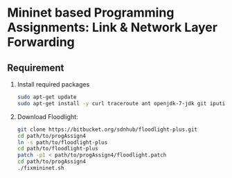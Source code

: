 # Mininet based Programming Assignments: Link & Network Layer Forwarding

## Requirement

1. Install required packages

   ```bash
   sudo apt-get update
   sudo apt-get install -y curl traceroute ant openjdk-7-jdk git iputils-arping
   ```

2. Download Floodlight:

   ```bash
   git clone https://bitbucket.org/sdnhub/floodlight-plus.git
   cd path/to/progAssign4
   ln -s path/to/floodlight-plus
   cd path/to/floodlight-plus
   patch -p1 < path/to/progAssign4/floodlight.patch
   cd path/to/progAssign4
   ./fixmininet.sh
   ```


